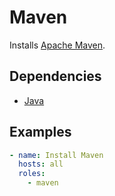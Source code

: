 # Maven

Installs [Apache Maven](https://maven.apache.org/).

## Dependencies

- [Java](https://www.java.com/fr/)

## Examples

```yaml
- name: Install Maven
  hosts: all
  roles:
    - maven
```
